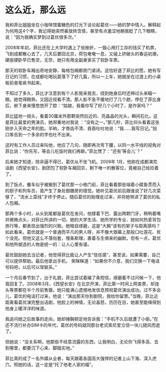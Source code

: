 # 这么近，那么远

我和菲比姐姐坐在小咖啡馆蜜糖色的灯光下谈论起葛优——她的梦中情人。解释起为何用这4个字，我记得她突然豪放转含情，甚至有点羞涩地朝我眨了几下眼睛，说：“因为我确实梦到过葛优很多次。” 

2008年年初，菲比还在上大学时遇上了些挫折，一狠心用打工存的钱买了机票，飞到成都散心去了。几天后要回北京，荷包奄奄一息，又碰上挤破头的春运初潮，硬座硬卧早已售空，无奈，她只有用全副身家买了软卧车票。 

那天的软卧车厢出奇地安静，每格包厢都房门紧闭。这恰好遂了菲比的愿。她有写日记的习惯，在成都吃喝玩耍落下了好几篇，所以一上车，她就坐在过道上的小桌板前奋笔疾书起来。 

不知过了多久，菲比才注意到有个人影晃来晃去，绕到她身后时还伸过头来瞄一眼。她觉得眼熟，又因近视看不清。那人影不急不缓地打了几个趟，停在了菲比身后，俯下身来慢悠悠开了腔：“姑娘，我看你写了好几个小时了，是作家吗？” 

菲比猛地一扭头，看着30厘米外那颗突然拉近的、亮晶晶的光头，瞬间石化。这是菲比最爱的男演员，她郑重地对我说 ：“没有之一。”那几秒，菲比仰头看着这张刚步入天命之年的脸。半晌，才唇齿不清、吞吞吐吐地说：“我……我写日记。”拙口笨舌到一个多余的字也吐不出来。 

这时有工作人员过来叫他，他应了几句，随即再次弯下腰，以同一水平线的视角对菲比说：“你先写，等会儿吃饭时我们再聊。”菲比愣了：“还有‘等会儿’？” 

后来她才知道，除非逼不得已，葛优从不坐飞机。2008年 1月，他刚在成都演完话剧《西望长安》，剧团包了软卧车厢回京，剩下唯一的散客位，竟被自己给捡着了。 

到了饭点，餐车似乎被搬到了葛优那一小格门前，菲比看着那些端着小碟鱼贯而入的厨子和列车员，竟产生了身处御膳房的错觉。她听见葛优前后跟谁说了好几次菜够了，“流水上菜线”才终于停止。随后葛优的助理走过来，并将她带进了葛优的私人包厢。 

那两个多小时，从头到尾都是葛优在发问，他撑着下巴、露出两颗门牙，稍咧着嘴并微微点头，对菲比所讲的一切，她的大学生活、她所学的专业、她如何热爱背包旅行等，都表现出强烈的兴致。她暗自琢磨，这是“大腕”该有的架子与距离感吗？如此看来，葛优就是一个普通而平凡的男人呀，并不像大银幕上那般口吐莲花、贫个没完。但他又这么不落俗套，慢条斯理，裹着与生俱来的幽默。但有一点，葛优和他所塑造的人物是统一的：让人心里有谱。 

葛优鼓励她去当记者，他觉得菲比能让人产生“信任感”，甚至说，如果需要，自己可以提供帮助。最后他拿出手机， 笑眯眯道：“如果你不介意，我们交换一下电话号码吧，以后可以常联系。” 

一个月后春节到了，出于礼貌，菲比尝试着编了条短信，琢磨着不过问候一下，他竟回复了。2008年3月，《西望长安》在北京开演，菲比第一时间上网查票，却连头等票都在半个月前售罄。她只能满心遗憾地发信息预祝葛优演出成功。过不多会儿，葛优的电话打过来，他说：“演出那天你到剧院，我给你留票。”当晚，菲比近距离看葛优演完整出话剧，他脸上的神情，无论喜怒，历历在目，她甚至能嗅得到他身上暖洋洋的味道。 

我追问她之后故事的走向，她却捶胸顿足地告诉我：“手机不久后就遭了小偷。”在还不流行补办SIM卡的年代，葛优的号码就同那台老式索尼爱立信一块儿随风而逝了。 

但她说：“没关系啊，他那些不经意流露的东西，让我明白，无论你飞得多高、去到哪里，都要沉下心来、脚踏实地。” 

菲比真的成了一名外媒从业者，每天跟着各国高大强悍的记者上山下海、深入虎穴。照她的话，这一定是“托了他老人家的福”。